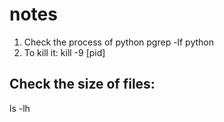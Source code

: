 # notes

1. Check the process of python
pgrep -lf python
2. To kill it: kill -9 [pid]


## Check the size of files:

ls -lh
